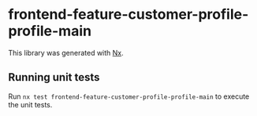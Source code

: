 # frontend-feature-customer-profile-profile-main

This library was generated with [Nx](https://nx.dev).

## Running unit tests

Run `nx test frontend-feature-customer-profile-profile-main` to execute the unit tests.
